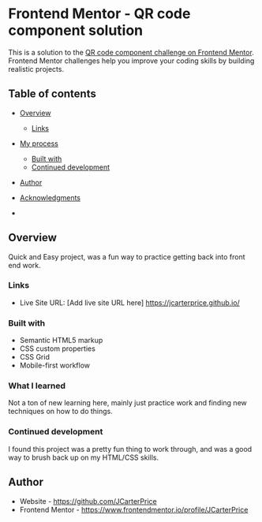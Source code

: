 # Frontend Mentor - QR code component solution

This is a solution to the [QR code component challenge on Frontend Mentor](https://www.frontendmentor.io/challenges/qr-code-component-iux_sIO_H). Frontend Mentor challenges help you improve your coding skills by building realistic projects. 

## Table of contents

- [Overview](#overview)

  - [Links](#links)
- [My process](#my-process)
  - [Built with](#built-with)
  - [Continued development](#continued-development)
 
- [Author](#author)
- [Acknowledgments](#acknowledgments)

-

## Overview
Quick and Easy project, was a fun way to practice getting back into front end work.

### Links


- Live Site URL: [Add live site URL here] https://jcarterprice.github.io/


### Built with

- Semantic HTML5 markup
- CSS custom properties
- CSS Grid
- Mobile-first workflow




### What I learned

Not a ton of new learning here, mainly just practice work and finding new techniques on how to do things.


### Continued development

I found this project was a pretty fun thing to work through, and was a good way to brush back up on my HTML/CSS skills.



## Author

- Website - https://github.com/JCarterPrice
- Frontend Mentor - https://www.frontendmentor.io/profile/JCarterPrice 





